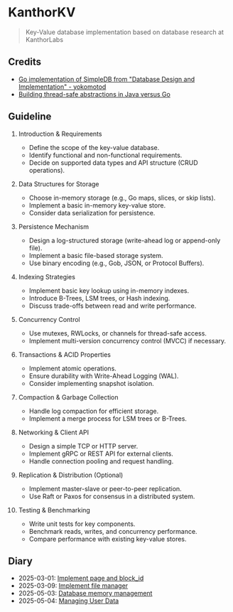 # KanthorKV
> Key-Value database implementation based on database research at KanthorLabs

## Credits

- [Go implementation of SimpleDB from "Database Design and Implementation" - yokomotod](https://github.com/yokomotod/database-design-and-implementation-go)
- [Building thread-safe abstractions in Java versus Go](https://rybicki.io/blog/2024/11/03/multithreaded-code-java-golang.html)

## Guideline

1. Introduction & Requirements

    - Define the scope of the key-value database.
    - Identify functional and non-functional requirements.
    - Decide on supported data types and API structure (CRUD operations).

2. Data Structures for Storage

    - Choose in-memory storage (e.g., Go maps, slices, or skip lists).
    - Implement a basic in-memory key-value store.
    - Consider data serialization for persistence.

3. Persistence Mechanism

    - Design a log-structured storage (write-ahead log or append-only file).
    - Implement a basic file-based storage system.
    - Use binary encoding (e.g., Gob, JSON, or Protocol Buffers).

4. Indexing Strategies

    - Implement basic key lookup using in-memory indexes.
    - Introduce B-Trees, LSM trees, or Hash indexing.
    - Discuss trade-offs between read and write performance.

5. Concurrency Control

    - Use mutexes, RWLocks, or channels for thread-safe access.
    - Implement multi-version concurrency control (MVCC) if necessary.

6. Transactions & ACID Properties

    - Implement atomic operations.
    - Ensure durability with Write-Ahead Logging (WAL).
    - Consider implementing snapshot isolation.

7. Compaction & Garbage Collection

    - Handle log compaction for efficient storage.
    - Implement a merge process for LSM trees or B-Trees.

8. Networking & Client API

    - Design a simple TCP or HTTP server.
    - Implement gRPC or REST API for external clients.
    - Handle connection pooling and request handling.

9. Replication & Distribution (Optional)

    - Implement master-slave or peer-to-peer replication.
    - Use Raft or Paxos for consensus in a distributed system.

10. Testing & Benchmarking

    - Write unit tests for key components.
    - Benchmark reads, writes, and concurrency performance.
    - Compare performance with existing key-value stores.

## Diary

- 2025-03-01: [Implement page and block_id](docs/diary/2025-03-01.md)
- 2025-03-09: [Implement file manager](docs/diary/2025-03-09.md)
- 2025-05-03: [Database memory management](docs/diary/2025-05-03.md)
- 2025-05-04: [Managing User Data](docs/diary/2025-05-04.md)
